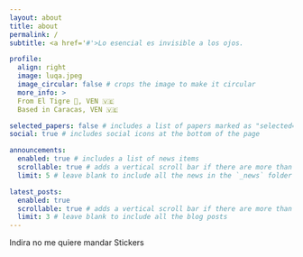 ```yaml
---
layout: about
title: about
permalink: /
subtitle: <a href='#'>Lo esencial es invisible a los ojos.

profile:
  align: right
  image: luqa.jpeg
  image_circular: false # crops the image to make it circular
  more_info: >
  From El Tigre 🐅, VEN 🇻🇪
  Based in Caracas, VEN 🇻🇪

selected_papers: false # includes a list of papers marked as "selected={true}"
social: true # includes social icons at the bottom of the page

announcements:
  enabled: true # includes a list of news items
  scrollable: true # adds a vertical scroll bar if there are more than 3 news items
  limit: 5 # leave blank to include all the news in the `_news` folder

latest_posts:
  enabled: true
  scrollable: true # adds a vertical scroll bar if there are more than 3 new posts items
  limit: 3 # leave blank to include all the blog posts
---
```


Indira no me quiere mandar Stickers